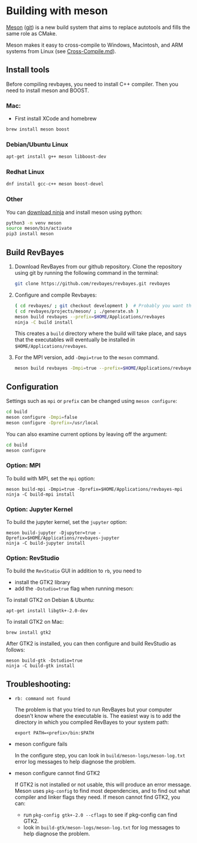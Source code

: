 # Building with meson

[Meson](https://mesonbuild.com/) ([git](https://github.com/mesonbuild/meson)) is a new build system that aims to replace autotools and fills the same role as CMake.

Meson makes it easy to cross-compile to Windows, Macintosh, and ARM systems from Linux (see [Cross-Compile.md](Cross-Compile.md)).

## Install tools

Before compiling revbayes, you need to install C++ compiler.  Then you need to install meson and BOOST.

### Mac:
- First install XCode and homebrew
``` sh
brew install meson boost
```

### Debian/Ubuntu Linux
``` sh
apt-get install g++ meson libboost-dev
```

### Redhat Linux
``` sh
dnf install gcc-c++ meson boost-devel
```

### Other

You can [download ninja](https://github.com/ninja-build/ninja/releases) and install meson using python:
``` sh
python3 -m venv meson
source meson/bin/activate
pip3 install meson
```

## Build RevBayes

1. Download RevBayes from our github repository. Clone the repository using git by running the following command in the terminal:

    ``` sh
    git clone https://github.com/revbayes/revbayes.git revbayes
    ```

1. Configure and compile Revbayes:
   
    ``` sh
    ( cd revbayes/ ; git checkout development )  # Probably you want the development branch
    ( cd revbayes/projects/meson/ ; ./generate.sh )
    meson build revbayes --prefix=$HOME/Applications/revbayes
    ninja -C build install
    ```

    This creates a `build` directory where the build will take place, and says that the executables will eventually be installed in `$HOME/Applications/revbayes`.

1. For the MPI version, add `-Dmpi=true` to the `meson` command.

    ``` sh
    meson build revbayes -Dmpi=true --prefix=$HOME/Applications/revbayes
    ```

## Configuration

Settings such as `mpi` or `prefix` can be changed using `meson configure`:
``` sh
cd build
meson configure -Dmpi=false
meson configure -Dprefix=/usr/local
```
You can also examine current options by leaving off the argument:
``` sh
cd build
meson configure
```

### Option: MPI

To build with MPI, set the `mpi` option:
```
meson build-mpi -Dmpi=true -Dprefix=$HOME/Applications/revbayes-mpi
ninja -C build-mpi install
```

### Option: Jupyter Kernel

To build the jupyter kernel, set the `jupyter` option:
```
meson build-jupyter -Djupyter=true -Dprefix=$HOME/Applications/revbayes-jupyter
ninja -C build-jupyter install
```

### Option: RevStudio

To build the `RevStudio` GUI in addition to `rb`, you need to
* install the GTK2 library
* add the `-Dstudio=true` flag when running meson:

To install GTK2 on Debian & Ubuntu:
```
apt-get install libgtk+-2.0-dev
```

To install GTK2 on Mac:
```
brew install gtk2
```

After GTK2 is installed, you can then configure and build RevStudio as follows:
```
meson build-gtk -Dstudio=true
ninja -C build-gtk install
```

## Troubleshooting:

* `rb: command not found`

    The problem is that you tried to run RevBayes but your computer doesn't know where the executable is. The easiest way is to add the directory in which you compiled RevBayes to your system path:

    ```
    export PATH=<prefix>/bin:$PATH  
    ```

* meson configure fails

    In the configure step, you can look in `build/meson-logs/meson-log.txt` error log messages to help diagnose the problem.

* meson configure cannot find GTK2

     If GTK2 is not installed or not usable, this will produce an error message.
     Meson uses `pkg-config` to find most dependencies, and to find out what compiler and linker flags they need.
     If meson cannot find GTK2, you can:
     * run `pkg-config gtk+-2.0 --cflags` to see if pkg-config can find GTK2.
     * look in `build-gtk/meson-logs/meson-log.txt` for log messages to help diagnose the problem.


